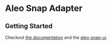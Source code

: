 # Aleo Snap Adapter

## Getting Started

Checkout [the documentation]() and the [aleo-snap-ui](/packages/aleo-snap-ui/README.md).
